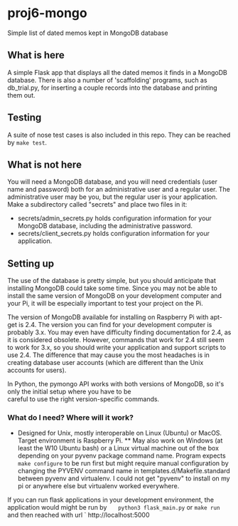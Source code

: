 # proj6-mongo
Simple list of dated memos kept in MongoDB database

## What is here

A simple Flask app that displays all the dated memos it finds in a MongoDB database.
There is also a number of 'scaffolding' programs, such as db_trial.py, for inserting a couple records into the database 
and printing them out.  

## Testing

A suite of nose test cases is also included in this repo. They can be reached by `make test`.  

## What is not here

You will need a MongoDB database, and you will need credentials (user name and
password) both for an administrative user and a regular user.  The
administrative user may be you, but the regular user is your
application. Make a subdirectory called "secrets" and place two files
in it: 

- secrets/admin_secrets.py holds configuration information for your MongoDB
  database, including the administrative password.  
- secrets/client_secrets.py holds configuration information for your
  application. 


## Setting up

The use of the database is pretty simple, but you should anticipate
that installing MongoDB could take some time.  Since you may not be
able to install the same version of MongoDB on your development
computer and your Pi, it will be especially important to test your
project on the Pi. 

The version of MongoDB available for installing on Raspberry Pi with
apt-get is 2.4.  The version you can find for your development
computer is probably 3.x.  You may even have difficulty finding
documentation for 2.4, as it is considered obsolete.  However,
commands that work for 2.4 still seem to work for 3.x, so you should
write your application and support scripts to use 2.4.   The
difference that may cause you the most headaches is in creating
database user accounts (which are different than the Unix accounts for
users). 

In Python, the pymongo API works with both versions of MongoDB, so
it's only the initial setup where you have to be  
careful to use the right version-specific commands. 

### What do I need?  Where will it work? ###

* Designed for Unix, mostly interoperable on Linux (Ubuntu) or MacOS.
  Target environment is Raspberry Pi. 
  ** May also work on Windows (at least the W10 Ubuntu bash) or a Linux virtual machine
   out of the box depending on your pyvenv package command name. Program expects `make configure` to be run first but might require manual configuration by changing the PYVENV command name in templates.d/Makefile.standard between pyvenv and virtualenv. I could not get "pyvenv" to install on my pi or anywhere else but virtualenv worked everywhere.  

If you can run flask applications in your development environment, the
application would might be run by
`   python3 flask_main.py` or `make run`
and then reached with url
`   http://localhost:5000
